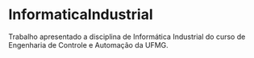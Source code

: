 # InformaticaIndustrial
Trabalho apresentado a disciplina de Informática Industrial do curso de Engenharia de Controle e Automação da UFMG.
